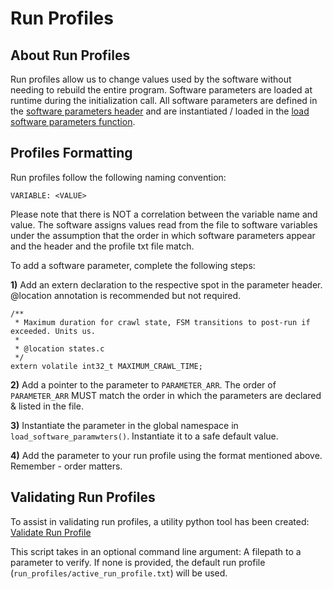 # Run Profiles

## About Run Profiles

Run profiles allow us to change values used by the software without needing to rebuild the entire program. Software parameters are loaded at runtime during the initialization call. All software parameters are defined in the [software parameters header](../embedded/app/include/software_parameters.h) and are instantiated / loaded in the [load software parameters function](../embedded/app/src/load_software_parameters.c). 

## Profiles Formatting

Run profiles follow the following naming convention:

```
VARIABLE: <VALUE>
```

Please note that there is NOT a correlation between the variable name and value. The software assigns values read from the file to software variables under the assumption that the order in which software parameters appear and the header and the profile txt file match.

To add a software parameter, complete the following steps:

**1)** Add an extern declaration to the respective spot in the parameter header. @location annotation is recommended but not required. 

```
/**
 * Maximum duration for crawl state, FSM transitions to post-run if exceeded. Units us.
 *
 * @location states.c
 */
extern volatile int32_t MAXIMUM_CRAWL_TIME;
```

**2)** Add a pointer to the parameter to `PARAMETER_ARR`. The order of `PARAMETER_ARR` MUST match the order in which the parameters are declared & listed in the file.

**3)** Instantiate the parameter in the global namespace in `load_software_paramwters()`. Instantiate it to a safe default value.

**4)** Add the parameter to your run profile using the format mentioned above. Remember - order matters.

## Validating Run Profiles

To assist in validating run profiles, a utility python tool has been created: [Validate Run Profile](../utils/validate_run_profile.py)

This script takes in an optional command line argument: A filepath to a parameter to verify. If none is provided, the default run profile (`run_profiles/active_run_profile.txt`) will be used.
